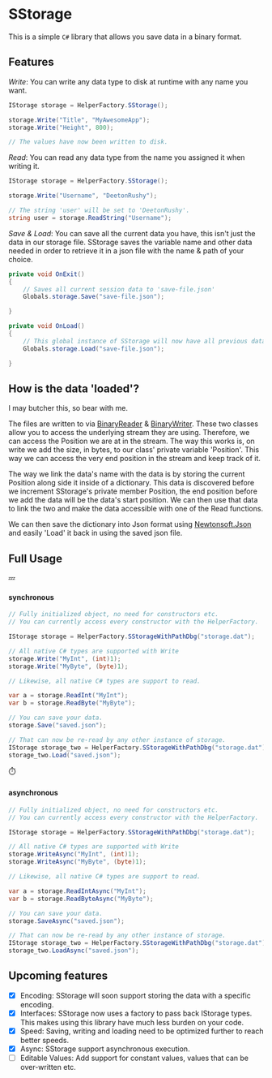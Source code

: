 # SStorage

This is a simple `C#` library that allows you save data in a binary format.

## Features

*Write*: You can write any data type to disk at runtime with any name you want.
```cs
IStorage storage = HelperFactory.SStorage();

storage.Write("Title", "MyAwesomeApp");
storage.Write("Height", 800);

// The values have now been written to disk.

```

*Read*: You can read any data type from the name you assigned it when writing it.
```cs
IStorage storage = HelperFactory.SStorage();

storage.Write("Username", "DeetonRushy");

// The string 'user' will be set to 'DeetonRushy'.
string user = storage.ReadString("Username");

```

*Save & Load*: You can save all the current data you have, this isn't just the data in our storage file. SStorage saves the variable name and other data needed in order to retrieve it in a json file with the name & path of your choice.
```cs
private void OnExit()
{
    // Saves all current session data to 'save-file.json'
    Globals.storage.Save("save-file.json");

}

private void OnLoad()
{
    // This global instance of SStorage will now have all previous data loaded & ready.
    Globals.storage.Load("save-file.json");

}
```
## How is the data 'loaded'?
I may butcher this, so bear with me.

The files are written to via  [BinaryReader](https://docs.microsoft.com/en-us/dotnet/api/system.io.binaryreader?view=net-5.0) & [BinaryWriter](https://docs.microsoft.com/en-us/dotnet/api/system.io.binaryreader?view=net-5.0). These two classes allow you to access the underlying stream they are using. Therefore, we can access the Position we are at in the stream. The way this works is, on write we add the size, in bytes, to our class' private variable 'Position'. This way we can access the very end position in the stream and keep track of it.

The way we link the data's name with the data is by storing the current Position along side it inside of a dictionary. This data is discovered before we increment SStorage's private member Position, the end position before we add the data will be the data's start position. We can then use that data to link the two and make the data accessible with one of the Read functions. 

We can then save the dictionary into Json format using [Newtonsoft.Json](https://www.newtonsoft.com/json) and easily 'Load' it back in using the saved json file.

## Full Usage

:zzz:
#### synchronous
```cs
// Fully initialized object, no need for constructors etc.
// You can currently access every constructor with the HelperFactory.

IStorage storage = HelperFactory.SStorageWithPathDbg("storage.dat");

// All native C# types are supported with Write
storage.Write("MyInt", (int)1);
storage.Write("MyByte", (byte)1);

// Likewise, all native C# types are support to read.

var a = storage.ReadInt("MyInt");
var b = storage.ReadByte("MyByte");

// You can save your data.
storage.Save("saved.json");

// That can now be re-read by any other instance of storage.
IStorage storage_two = HelperFactory.SStorageWithPathDbg("storage.dat");
storage_two.Load("saved.json");
```
:stopwatch:
#### asynchronous
```cs
// Fully initialized object, no need for constructors etc.
// You can currently access every constructor with the HelperFactory.

IStorage storage = HelperFactory.SStorageWithPathDbg("storage.dat");

// All native C# types are supported with Write
storage.WriteAsync("MyInt", (int)1);
storage.WriteAsync("MyByte", (byte)1);

// Likewise, all native C# types are support to read.

var a = storage.ReadIntAsync("MyInt");
var b = storage.ReadByteAsync("MyByte");

// You can save your data.
storage.SaveAsync("saved.json");

// That can now be re-read by any other instance of storage.
IStorage storage_two = HelperFactory.SStorageWithPathDbg("storage.dat");
storage_two.LoadAsync("saved.json");
```


## Upcoming features

- [x] Encoding: SStorage will soon support storing the data with a specific encoding.
- [x] Interfaces: SStorage now uses a factory to pass back IStorage types. This makes using this library have much less burden on your code.
- [x] Speed: Saving, writing and loading need to be optimized further to reach better speeds.
- [x] Async: SStorage support asynchronous execution.
- [ ] Editable Values: Add support for constant values, values that can be over-written etc. 
